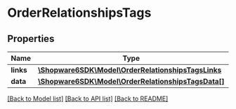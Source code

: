 # OrderRelationshipsTags

## Properties
Name | Type | Description | Notes
------------ | ------------- | ------------- | -------------
**links** | [**\Shopware6SDK\Model\OrderRelationshipsTagsLinks**](OrderRelationshipsTagsLinks.md) |  | [optional] 
**data** | [**\Shopware6SDK\Model\OrderRelationshipsTagsData[]**](OrderRelationshipsTagsData.md) |  | [optional] 

[[Back to Model list]](../../README.md#documentation-for-models) [[Back to API list]](../../README.md#documentation-for-api-endpoints) [[Back to README]](../../README.md)

